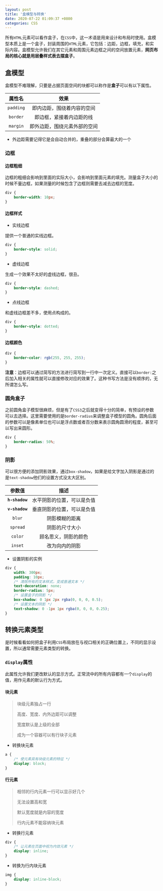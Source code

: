 ```yaml
---
layout: post
title: '盒模型与转换'
date: 2020-07-22 01:09:37 +0800
categories: CSS
---
```


所有`HTML`元素可以看作盒子，在`CSS`中，这一术语是用来设计和布局时使用。盒模型本质上是一个盒子，封装周围的`HTML`元素，它包括：边距，边框，填充，和实际内容。盒模型允许我们在其它元素和周围元素边框之间的空间放置元素，**网页布局的核心就是用层叠样式表去摆盒子**。

## 盒模型

盒模型不难理解，只要是占据页面空间的块都可以称作是**盒子**可以有以下属性。

|  属性名   |             效果             |
| :-------: | :--------------------------: |
| `padding` |  即内边距，围绕着内容的空间  |
| `border`  |   即边框，紧接着内边距的线   |
| `margin`  | 即外边距，围绕元素外部的空间 |

-   外边距需要记得它是会自动合并的，重叠的部分会算最大的一个

### 边框

#### 边框粗细

边框的粗细会影响到里面的实际大小，会影响到里面元素的填充。测量盒子大小的时候不量边框，如果测量的时候包含了边框则需要去减去边框的宽度。

```css
div {
    border-width: 10px;
}
```

#### 边框样式

-   实线边框

提供一个普通的实线边框。

```css
div {
    border-style: solid;
}
```

-   虚线边框

生成一个效果不太好的虚线边框，很丑。

```css
div {
    border-style: dashed;
}
```

-   点线边框

和虚线边框差不多，使用点构成的。

```css
div {
    border-style: dotted;
}
```

#### 边框颜色

```css
div {
    border-color: rgb(255, 255, 255);
}
```

**注意**：边框可以通过简写的方法进行简写到一行中一次定义。直接可以`border:`之后加入相关的属性就可以直接修改对应的效果了。这种书写方法是没有顺序的，无所谓怎么写。

### 圆角盒子

之前圆角盒子模型很麻烦，但是有了`CSS3`之后就变得十分的简单，有预设的参数可以去选择。这里需要使用的是`border-radius`来调整盒子模型的圆角。圆角后面的参数可以是像素单位也可以是浮点数或者百分数来表示圆角圆滑的程度，甚至可以写出来圆形。

```css
div {
    border-radius: 50%;
}
```

### 阴影

可以很方便的添加阴影效果，通过`box-shadow`，如果是给文字加入阴影是通过的是`text-shadow`他们的设置方式没太大区别。

|     参数值     |            描述            |
| :------------: | :------------------------: |
| **`h-shadow`** | 水平阴影的位置，可以是负值 |
| **`v-shadow`** | 垂直阴影的位置，可以是负值 |
|     `blur`     |       阴影模糊的距离       |
|    `spread`    |       阴影的尺寸大小       |
|    `color`     |    顾名思义，阴影的颜色    |
|    `inset`     |       改为向内的阴影       |

-   设置阴影的实例

```css
div {
    width: 300px;
    padding: 10px;
    /* 清除所有的文本样式，变成普通文本 */
    text-decoration: none;
    border-radius: 5px;
    /* 设置盒子的阴影 */
    box-shadow: 0 1px 2px rgba(0, 0, 0, 0.5);
    /* 设置文本的阴影 */
    text-shadow: 0 -1px 1px rgba(0, 0, 0, 0.25);
}
```

## 转换元素类型

是时候看看如何把盒子利用`CSS`布局放在与视口相关的正确位置上，不同的显示设置，所以通常需要元素类型的转换。

### `display`属性

此属性允许我们更改默认的显示方式。正常流中的所有内容都有一个`display`的值，用作元素的默认行为方式。

#### 块元素

> 块级元素独占一行
>
> 高度、宽度、内外边距可以调整
>
> 宽度默认是上级的全部
>
> 成为一个容器可以有行块子元素

-   转换块元素

```css
a {
    /* 使元素具有块级元素的特征 */
    display: block;
}
```

#### 行元素

> 相邻的行内元素一行可以显示好几个
>
> 无法设置高和宽
>
> 默认宽度就是内容的宽度
>
> 行内元素不能容纳块元素

-   转换行元素

```css
div {
    /* 让元素在页面中视为内敛元素 */
    display: inline;
}
```

-   转换为行内块元素

```css
img {
    display: inline-block;
}
```
